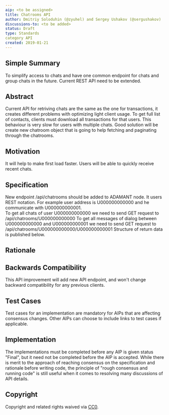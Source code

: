 ```yaml
---
aip: <to be assigned>
title: Chatrooms API 
author: Dmitriy Soloduhin (@zyuhel) and Sergey Ushakov (@sergushakov)
discussions-to: <to be added>
status: Draft
type: Standards
category API
created: 2019-01-21
---
```


## Simple Summary
<!--"If you can't explain it simply, you don't understand it well enough." Provide a simplified and layman-accessible explanation of the AIP.-->
To simplify access to chats and have one common endpoint for chats and group chats in the future. Current REST API need to be extended.

## Abstract
<!--A short (~200 word) description of the technical issue being addressed.-->
Current API for retriving chats are the same as the one for transactions, it creates different problems with optimizing light client usage. To get full list of contacts, clients must download all transactions for that users. This behaviour is very slow for users with multiple chats. Good solution will be create new chatroom object that is going to help fetching and paginating through the chatrooms.

## Motivation
<!--The motivation is critical for AIPs that want to change the protocol. It should clearly explain why the existing protocol specification is inadequate to address the problem that the AIP solves. AIP submissions without sufficient motivation may be rejected outright.-->
It will help to make first load faster. Users will be able to quickly receive recent chats.

## Specification
<!--The technical specification should describe the syntax and semantics of any new feature. The specification should be detailed enough to allow competing, interoperable implementations for different platforms.-->
New endpoint /api/chatrooms should be added to ADAMANT node. It users REST notation. For example user address is U000000000000 and he communicate with U000000000001.  
To get all chats of user U000000000000 we need to send GET request to /api/chatrooms/U000000000000 
To get all messages of dialog between U000000000000 and U000000000001 we need to send GET request to /api/chatrooms/U000000000000/U000000000001 
Structure of return data is published below.


## Rationale
<!--The rationale fleshes out the specification by describing what motivated the design and why particular design decisions were made. It should describe alternate designs that were considered and related work, e.g. how the feature is supported in other languages. The rationale may also provide evidence of consensus within the community, and should discuss important objections or concerns raised during discussion.-->


## Backwards Compatibility
<!--All AIPs that introduce backwards incompatibilities must include a section describing these incompatibilities and their severity. The AIP must explain how the author proposes to deal with these incompatibilities. AIP submissions without a sufficient backwards compatibility treatise may be rejected outright.-->
This API improvement will add new API endpoint, and won't change backward compatibility for any previous clients.

## Test Cases
<!--Test cases for an implementation are mandatory for AIPs that are affecting consensus changes. Other AIPs can choose to include links to test cases if applicable.-->
Test cases for an implementation are mandatory for AIPs that are affecting consensus changes. Other AIPs can choose to include links to test cases if applicable.

## Implementation
<!--The implementations must be completed before any AIP is given status "Final", but it need not be completed before the AIP is accepted. While there is merit to the approach of reaching consensus on the specification and rationale before writing code, the principle of "rough consensus and running code" is still useful when it comes to resolving many discussions of API details.-->
The implementations must be completed before any AIP is given status "Final", but it need not be completed before the AIP is accepted. While there is merit to the approach of reaching consensus on the specification and rationale before writing code, the principle of "rough consensus and running code" is still useful when it comes to resolving many discussions of API details.

## Copyright
Copyright and related rights waived via [CC0](https://creativecommons.org/publicdomain/zero/1.0/).

